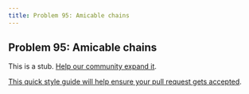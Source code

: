 ```yaml
---
title: Problem 95: Amicable chains
---
```

## Problem 95: Amicable chains

This is a stub. <a href='https://github.com/freecodecamp/guides/tree/master/src/pages/certifications/coding-interview-prep/project-euler/problem-95-amicable-chains/index.md' target='_blank' rel='nofollow'>Help our community expand it</a>.

<a href='https://github.com/freecodecamp/guides/blob/master/README.md' target='_blank' rel='nofollow'>This quick style guide will help ensure your pull request gets accepted</a>.

<!-- The article goes here, in GitHub-flavored Markdown. Feel free to add YouTube videos, images, and CodePen/JSBin embeds  -->

